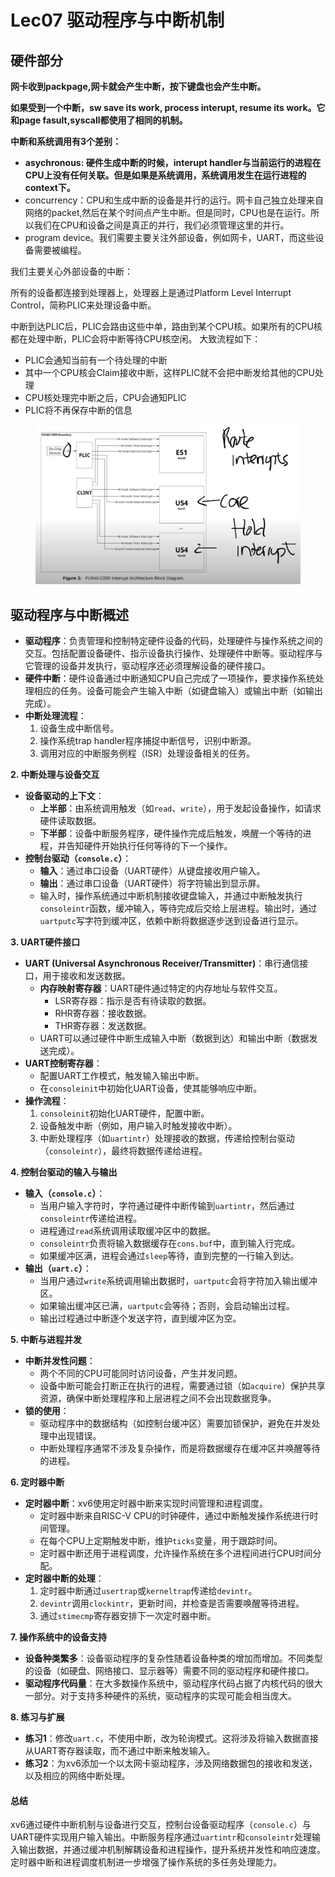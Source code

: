 # Lec07 驱动程序与中断机制

## **硬件部分**

**网卡收到packpage,网卡就会产生中断，按下键盘也会产生中断。**

**如果受到一个中断，sw save its work, process interupt, resume its work。它和page fasult,syscall都使用了相同的机制。**

**中断和系统调用有3个差别：**

* **asychronous: 硬件生成中断的时候，interupt handler与当前运行的进程在CPU上没有任何关联。但是如果是系统调用，系统调用发生在运行进程的context下。**
* concurrency：CPU和生成中断的设备是并行的运行。网卡自己独立处理来自网络的packet,然后在某个时间点产生中断。但是同时，CPU也是在运行。所以我们在CPU和设备之间是真正的并行，我们必须管理这里的并行。
* program device。我们需要主要关注外部设备，例如网卡，UART，而这些设备需要被编程。

&#x20;

我们主要关心外部设备的中断：

所有的设备都连接到处理器上，处理器上是通过Platform Level Interrupt Control，简称PLIC来处理设备中断。

&#x20;中断到达PLIC后，PLIC会路由这些中单，路由到某个CPU核。如果所有的CPU核都在处理中断，PLIC会将中断等待CPU核空闲。   大致流程如下：

* PLIC会通知当前有一个待处理的中断
* 其中一个CPU核会Claim接收中断，这样PLIC就不会把中断发给其他的CPU处理
* CPU核处理完中断之后，CPU会通知PLIC
* PLIC将不再保存中断的信息

&#x20;&#x20;



<figure><img src="../../.gitbook/assets/image (9).png" alt=""><figcaption></figcaption></figure>







## **驱动程序与中断概述**

* **驱动程序**：负责管理和控制特定硬件设备的代码，处理硬件与操作系统之间的交互。包括配置设备硬件、指示设备执行操作、处理硬件中断等。驱动程序与它管理的设备并发执行，驱动程序还必须理解设备的硬件接口。
* **硬件中断**：硬件设备通过中断通知CPU自己完成了一项操作，要求操作系统处理相应的任务。设备可能会产生输入中断（如键盘输入）或输出中断（如输出完成）。
* **中断处理流程**：
  1. 设备生成中断信号。
  2. 操作系统trap handler程序捕捉中断信号，识别中断源。
  3. 调用对应的中断服务例程（ISR）处理设备相关的任务。

**2. 中断处理与设备交互**

* **设备驱动的上下文**：
  * **上半部**：由系统调用触发（如`read`、`write`），用于发起设备操作，如请求硬件读取数据。
  * **下半部**：设备中断服务程序，硬件操作完成后触发，唤醒一个等待的进程，并告知硬件开始执行任何等待的下一个操作。
* **控制台驱动（`console.c`）**：
  * **输入**：通过串口设备（UART硬件）从键盘接收用户输入。
  * **输出**：通过串口设备（UART硬件）将字符输出到显示屏。
  * 输入时，操作系统通过中断机制接收键盘输入，并通过中断触发执行`consoleintr`函数，缓冲输入，等待完成后交给上层进程。输出时，通过`uartputc`写字符到缓冲区，依赖中断将数据逐步送到设备进行显示。

**3. UART硬件接口**

* **UART (Universal Asynchronous Receiver/Transmitter)**：串行通信接口，用于接收和发送数据。
  * **内存映射寄存器**：UART硬件通过特定的内存地址与软件交互。
    * LSR寄存器：指示是否有待读取的数据。
    * RHR寄存器：接收数据。
    * THR寄存器：发送数据。
  * UART可以通过硬件中断生成输入中断（数据到达）和输出中断（数据发送完成）。
* **UART控制寄存器**：
  * 配置UART工作模式，触发输入输出中断。
  * 在`consoleinit`中初始化UART设备，使其能够响应中断。
* **操作流程**：
  1. `consoleinit`初始化UART硬件，配置中断。
  2. 设备触发中断（例如，用户输入时触发接收中断）。
  3. 中断处理程序（如`uartintr`）处理接收的数据，传递给控制台驱动（`consoleintr`），最终将数据传递给进程。

**4. 控制台驱动的输入与输出**

* **输入（`console.c`）**：
  * 当用户输入字符时，字符通过硬件中断传输到`uartintr`，然后通过`consoleintr`传递给进程。
  * 进程通过`read`系统调用读取缓冲区中的数据。
  * `consoleintr`负责将输入数据缓存在`cons.buf`中，直到输入行完成。
  * 如果缓冲区满，进程会通过`sleep`等待，直到完整的一行输入到达。
* **输出（`uart.c`）**：
  * 当用户通过`write`系统调用输出数据时，`uartputc`会将字符加入输出缓冲区。
  * 如果输出缓冲区已满，`uartputc`会等待；否则，会启动输出过程。
  * 输出过程通过中断逐个发送字符，直到缓冲区为空。

**5. 中断与进程并发**

* **中断并发性问题**：
  * 两个不同的CPU可能同时访问设备，产生并发问题。
  * 设备中断可能会打断正在执行的进程，需要通过锁（如`acquire`）保护共享资源，确保中断处理程序和上层进程之间不会出现数据竞争。
* **锁的使用**：
  * 驱动程序中的数据结构（如控制台缓冲区）需要加锁保护，避免在并发处理中出现错误。
  * 中断处理程序通常不涉及复杂操作，而是将数据缓存在缓冲区并唤醒等待的进程。

**6. 定时器中断**

* **定时器中断**：xv6使用定时器中断来实现时间管理和进程调度。
  * 定时器中断来自RISC-V CPU的时钟硬件，通过中断触发操作系统进行时间管理。
  * 在每个CPU上定期触发中断，维护`ticks`变量，用于跟踪时间。
  * 定时器中断还用于进程调度，允许操作系统在多个进程间进行CPU时间分配。
* **定时器中断的处理**：
  1. 定时器中断通过`usertrap`或`kerneltrap`传递给`devintr`。
  2. `devintr`调用`clockintr`，更新时间，并检查是否需要唤醒等待进程。
  3. 通过`stimecmp`寄存器安排下一次定时器中断。

**7. 操作系统中的设备支持**

* **设备种类繁多**：设备驱动程序的复杂性随着设备种类的增加而增加。不同类型的设备（如硬盘、网络接口、显示器等）需要不同的驱动程序和硬件接口。
* **驱动程序代码量**：在大多数操作系统中，驱动程序代码占据了内核代码的很大一部分。对于支持多种硬件的系统，驱动程序的实现可能会相当庞大。

**8. 练习与扩展**

* **练习1**：修改`uart.c`，不使用中断，改为轮询模式。这将涉及将输入数据直接从UART寄存器读取，而不通过中断来触发输入。
* **练习2**：为xv6添加一个以太网卡驱动程序，涉及网络数据包的接收和发送，以及相应的网络中断处理。

#### 总结

xv6通过硬件中断机制与设备进行交互，控制台设备驱动程序（`console.c`）与UART硬件实现用户输入输出。中断服务程序通过`uartintr`和`consoleintr`处理输入输出数据，并通过缓冲机制解耦设备和进程操作，提升系统并发性和响应速度。定时器中断和进程调度机制进一步增强了操作系统的多任务处理能力。



